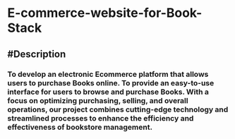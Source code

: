 # E-commerce-website-for-Book-Stack
<h2>#Description</h2>	
<h3>
To develop an electronic Ecommerce platform that allows users to purchase Books online. To provide an easy-to-use interface for users to browse and purchase Books. With a focus on optimizing purchasing, selling, and overall operations, our project combines cutting-edge technology and streamlined processes to enhance the efficiency and effectiveness of bookstore management.
</h3>
